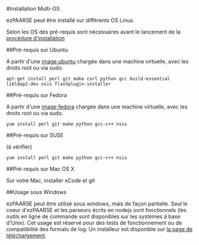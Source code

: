 #Installation Multi-OS

ezPAARSE peut être installé sur différents OS Linux.

Selon les OS des pré-requis sont nécessaires avant le lancement de la [procédure d'installation](https://github.com/ezpaarse-project/ezpaarse/blob/master/doc/quickstart.md)

##Pré-requis sur Ubuntu

A partir d'une [image ubuntu](http://www.ubuntu.com/download) chargée dans une machine virtuelle, avec les droits root ou via sudo.

```
apt-get install perl git make curl python gcc build-essential libldap2-dev nsis flashplugin-installer
```

##Pré-requis sur Fedora

A partir d'une [image fedora](http://fedoraproject.org/get-fedora) chargée dans une machine virtuelle, avec les droits root ou via sudo.

```
yum install perl git make python gcc-c++ nsis
```

##Pré-requis sur SUSE
 
 (à vérifier)
```
yum install perl git make python gcc-c++ nsis
```

##Pré-requis sur Mac OS X

Sur votre Mac, installer xCode et git

##Usage sous Windows

ezPAARSE peut être utilisé sous windows, mais de façon partielle.
Seul le coeur d'ezPAARSE et les parseurs écrits en nodejs sont fonctionnels (les outils en ligne de commande sont disponibles sur les systèmes à base d'Unix).
Cet usage est réservé pour des tests de fonctionnement ou de compatibilité des formats de log.
Un installeur est disponible sur [la page de téléchargement](http://analogist.couperin.org/ezpaarse/download).
